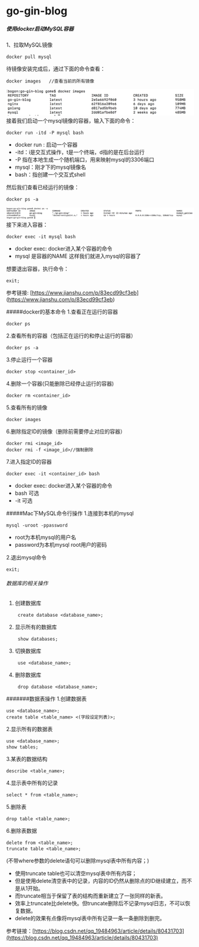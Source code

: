 # go-gin-blog


##### 使用docker启动MySQL容器
1、拉取MySQL镜像  
  
  	docker pull mysql  
待镜像安装完成后，通过下面的命令查看：  
  
  	docker images   //查看当前的所有镜像  
![](https://github.com/oumeniOS/go-gin-blog/blob/master/img-folder/001.jpg?raw=true '查看所有镜像')
接着我们启动一个mysql镜像的容器，输入下面的命令：  
  		
  	docker run -itd -P mysql bash 
  	 
* docker run : 启动一个容器  
* -itd：i是交互式操作，t是一个终端，d指的是在后台运行  
* -P 指在本地生成一个随机端口，用来映射mysql的3306端口  
* mysql：刚才下的mysql镜像名  
* bash：指创建一个交互式shell   

然后我们查看已经运行的镜像：    

	docker ps -a  

![](https://github.com/oumeniOS/go-gin-blog/blob/master/img-folder/002.jpg?raw=true '查看所有容器')
接下来进入容器：

	docker exec -it mysql bash 

* docker exec: docker进入某个容器的命令
* mysql 是容器的NAME
这样我们就进入mysql的容器了  

想要退出容器，执行命令：  

	exit;  

参考链接: [https://www.jianshu.com/p/83ecd99cf3eb] (https://www.jianshu.com/p/83ecd99cf3eb)

#####docker的基本命令
1.查看正在运行的容器

	docker ps

2.查看所有的容器（包括正在运行的和停止运行的容器）

	docker ps -a

3.停止运行一个容器
	
	docker stop <container_id>
	
4.删除一个容器(只能删除已经停止运行的容器)

	docker rm <container_id>

5.查看所有的镜像

	docker images
	
6.删除指定ID的镜像（删除前需要停止对应的容器）

	docker rmi <image_id>
	docker rmi -f <image_id>//强制删除
7.进入指定ID的容器

	docker exec -it <container_id> bash

 
* docker exec: docker进入某个容器的命令
* bash 可选
* -it 可选  

#####Mac下MySQL命令行操作
1.连接到本机的mysql

	mysql -uroot -ppassword

* root为本机mysql的用户名
* password为本机mysql root用户的密码

2.退出mysql命令
	
	exit;
###### 数据库的相关操作
1. 创建数据库  

		create database <database_name>;

2. 显示所有的数据库

		show databases;

3. 切换数据库

		use <database_name>;
	
4. 删除数据库
	
		drop database <database_name>;

#######数据表操作
1.创建数据表
	
	use <database_name>;
	create table <table_name> <(字段设定列表)>;
	
2.显示所有的数据表

	use <database_name>;
	show tables;

3.某表的数据结构
	
	describe <table_name>;

4.显示表中所有的记录

	select * from <table_name>;

5.删除表

	drop table <table_name>;

6.删除表数据
	
	delete from <table_name>;
	truncate table <table_name>;

(不带where参数的delete语句可以删除mysql表中所有内容；)

* 使用truncate table也可以清空mysql表中所有内容；
* 但是使用delete清空表中的记录，内容的ID仍然从删除点的ID继续建立，而不是从1开始。
* 而truncate相当于保留了表的结构而重新建立了一张同样的新表。
* 效率上truncate比delete快。但truncate删除后不记录mysql日志，不可以恢复数据。
* delete的效果有点像将mysql表中所有记录一条一条删除到删完。

参考链接：[https://blog.csdn.net/qq_19484963/article/details/80431703](https://blog.csdn.net/qq_19484963/article/details/80431703)



